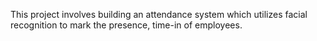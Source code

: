 This project involves building an attendance system which utilizes facial recognition to mark the presence, time-in of employees.
